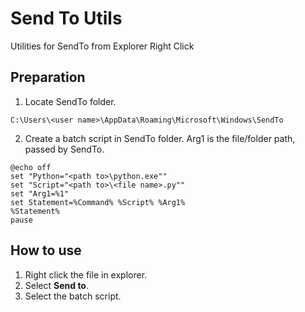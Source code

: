 # Send To Utils
Utilities for SendTo from Explorer Right Click

## Preparation
1. Locate SendTo folder.
```
C:\Users\<user name>\AppData\Roaming\Microsoft\Windows\SendTo
```
2. Create a batch script in SendTo folder. Arg1 is the file/folder path, passed by SendTo.
```
@echo off
set "Python="<path to>\python.exe""
set "Script="<path to>\<file name>.py""
set "Arg1=%1"
set Statement=%Command% %Script% %Arg1%
%Statement%
pause
```

## How to use
1. Right click the file in explorer.
2. Select **Send to**.
3. Select the batch script.
